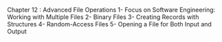 Chapter 12 : Advanced File Operations
1- Focus on Software Engineering: Working with Multiple Files
2- Binary Files
3- Creating Records with Structures
4- Random-Access Files
5- Opening a File for Both Input and Output
